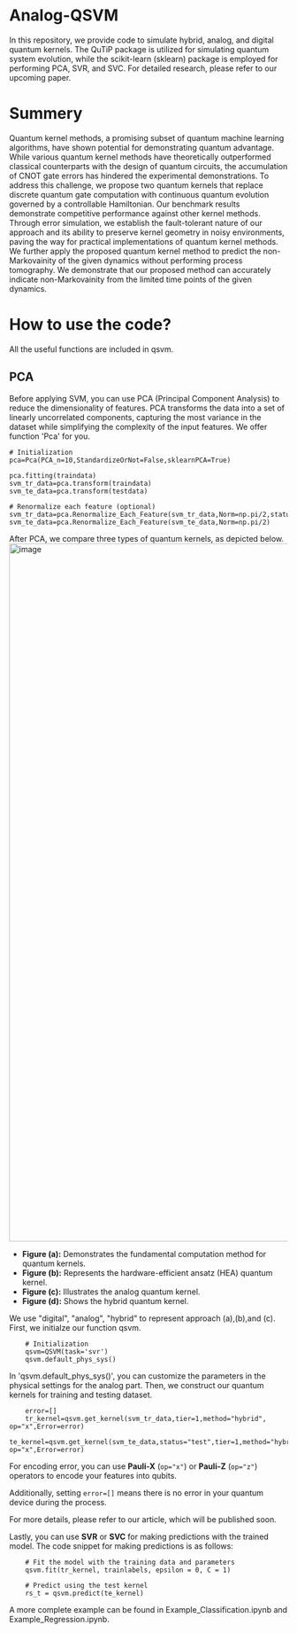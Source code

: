 # Analog-QSVM

In this repository, we provide code to simulate hybrid, analog, and digital quantum kernels. The QuTiP package is utilized 
for simulating quantum system evolution, while the scikit-learn (sklearn) package is employed for performing PCA, SVR, and SVC.
For detailed research, please refer to our upcoming paper.
# Summery
Quantum kernel methods, a promising subset of quantum machine learning algorithms, have shown potential for demonstrating
quantum advantage. While various quantum kernel methods have theoretically outperformed classical counterparts with the
design of quantum circuits, the accumulation of CNOT gate errors has hindered the experimental demonstrations. To address
this challenge, we propose two quantum kernels that replace discrete quantum gate computation with continuous quantum
evolution governed by a controllable Hamiltonian. Our benchmark results demonstrate competitive performance against other
kernel methods. Through error simulation, we establish the fault-tolerant nature of our approach and its ability to preserve
kernel geometry in noisy environments, paving the way for practical implementations of quantum kernel methods. We further
apply the proposed quantum kernel method to predict the non-Markovainity of the given dynamics without performing process
tomography. We demonstrate that our proposed method can accurately indicate non-Markovainity from the limited time points
of the given dynamics.

# How to use the code?
All the useful functions are included in qsvm.

## PCA
Before applying SVM, you can use PCA (Principal Component Analysis) to reduce the dimensionality of features.
PCA transforms the data into a set of linearly uncorrelated components, capturing the most variance in the dataset 
while simplifying the complexity of the input features. We offer function 'Pca' for you.

    # Initialization
    pca=Pca(PCA_n=10,StandardizeOrNot=False,sklearnPCA=True)

    pca.fitting(traindata)
    svm_tr_data=pca.transform(traindata)
    svm_te_data=pca.transform(testdata)
    
    # Renormalize each feature (optional)
    svm_tr_data=pca.Renormalize_Each_Feature(svm_tr_data,Norm=np.pi/2,status="train")
    svm_te_data=pca.Renormalize_Each_Feature(svm_te_data,Norm=np.pi/2)

After PCA, we compare three types of quantum kernels, as depicted below. 
<img width="1260" alt="image" src="https://github.com/user-attachments/assets/07c2736a-75a6-4ffb-9015-a09a0230f300">

- **Figure (a):** Demonstrates the fundamental computation method for quantum kernels.
- **Figure (b):** Represents the hardware-efficient ansatz (HEA) quantum kernel.
- **Figure (c):** Illustrates the analog quantum kernel.
- **Figure (d):** Shows the hybrid quantum kernel.

We use "digital", "analog", "hybrid" to represent approach (a),(b),and (c). First, we initialze our function qsvm.

        # Initialization
        qsvm=QSVM(task='svr')
        qsvm.default_phys_sys()
        
In 'qsvm.default_phys_sys()', you can customize the parameters in the physical settings for the analog part.
Then, we construct our quantum kernels for training and testing dataset.
        
        error=[]
        tr_kernel=qsvm.get_kernel(svm_tr_data,tier=1,method="hybrid", op="x",Error=error)
        te_kernel=qsvm.get_kernel(svm_te_data,status="test",tier=1,method="hybrid", op="x",Error=error)

For encoding error, you can use **Pauli-X** (`op="x"`) or **Pauli-Z** (`op="z"`) operators to encode your features into qubits. 

Additionally, setting `error=[]` means there is no error in your quantum device during the process.

For more details, please refer to our article, which will be published soon.

Lastly, you can use **SVR** or **SVC** for making predictions with the trained model. The code snippet for making predictions is as follows:

        # Fit the model with the training data and parameters
        qsvm.fit(tr_kernel, trainlabels, epsilon = 0, C = 1)
        
        # Predict using the test kernel
        rs_t = qsvm.predict(te_kernel)

A more complete example can be found in Example_Classification.ipynb and Example_Regression.ipynb.
